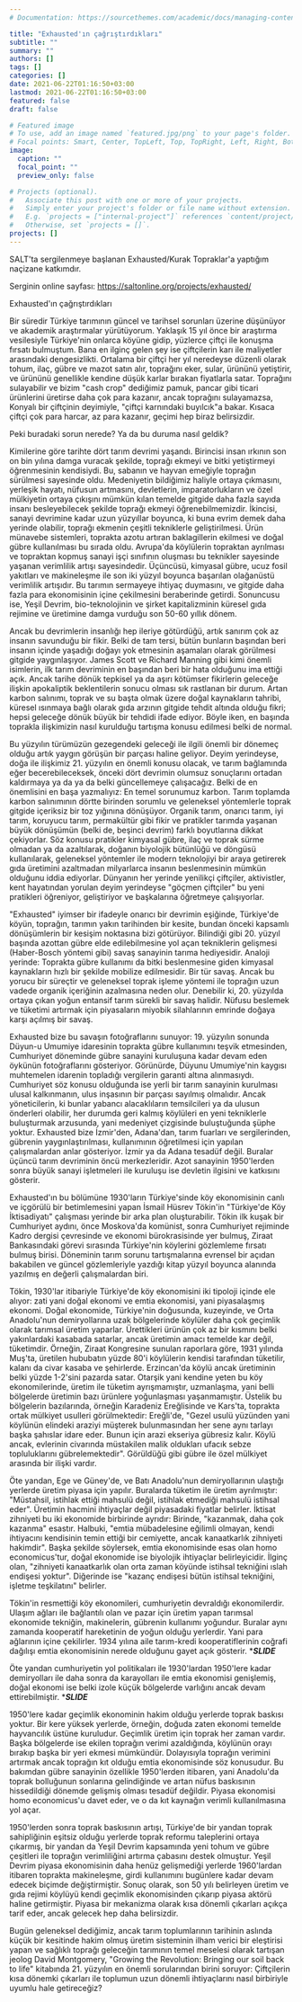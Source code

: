 ```yaml
---
# Documentation: https://sourcethemes.com/academic/docs/managing-content/

title: "Exhausted'ın çağrıştırdıkları"
subtitle: ""
summary: ""
authors: []
tags: []
categories: []
date: 2021-06-22T01:16:50+03:00
lastmod: 2021-06-22T01:16:50+03:00
featured: false
draft: false

# Featured image
# To use, add an image named `featured.jpg/png` to your page's folder.
# Focal points: Smart, Center, TopLeft, Top, TopRight, Left, Right, BottomLeft, Bottom, BottomRight.
image:
  caption: ""
  focal_point: ""
  preview_only: false

# Projects (optional).
#   Associate this post with one or more of your projects.
#   Simply enter your project's folder or file name without extension.
#   E.g. `projects = ["internal-project"]` references `content/project/deep-learning/index.md`.
#   Otherwise, set `projects = []`.
projects: []
---
```


SALT'ta sergilenmeye başlanan Exhausted/Kurak Topraklar'a yaptığım naçizane katkımdır. 

Serginin online sayfası: https://saltonline.org/projects/exhausted/

Exhausted'ın çağrıştırdıkları
 
Bir süredir Türkiye tarımının güncel ve tarihsel sorunları üzerine düşünüyor ve akademik araştırmalar yürütüyorum. Yaklaşık 15 yıl önce bir araştırma vesilesiyle Türkiye'nin onlarca köyüne gidip, yüzlerce çiftçi ile konuşma fırsatı bulmuştum. Bana en ilginç gelen şey ise çiftçilerin karı ile maliyetler arasındaki dengesizlikti. Ortalama bir çiftçi her yıl neredeyse düzenli olarak tohum, ilaç, gübre ve mazot satın alır, toprağını eker, sular, ürününü yetiştirir, ve ürününü genellikle kendine düşük karlar bırakan fiyatlarla satar. Toprağını sulayabilir ve bizim "cash crop" dediğimiz pamuk, pancar gibi ticari ürünlerini üretirse daha çok para kazanır, ancak toprağını sulayamazsa, Konyalı bir çiftçinin deyimiyle, "çiftçi karnındaki buyılcık"a bakar. Kısaca çiftçi çok para harcar, az para kazanır, geçimi hep biraz belirsizdir. 
 
Peki buradaki sorun nerede? Ya da bu duruma nasıl geldik?	
 
Kimilerine göre tarihte dört tarım devrimi yaşandı. Birincisi insan ırkının son on bin yılına damga vuracak şekilde, toprağı ekmeyi ve bitki yetiştirmeyi öğrenmesinin kendisiydi. Bu, sabanın ve hayvan emeğiyle toprağın sürülmesi sayesinde oldu. Medeniyetin bildiğimiz haliyle ortaya çıkmasını, yerleşik hayatı, nüfusun artmasını, devletlerin, imparatorlukların ve özel mülkiyetin ortaya çıkışını mümkün kılan temelde gitgide daha fazla sayıda insanı besleyebilecek şekilde toprağı ekmeyi öğrenebilmemizdir. İkincisi, sanayi devrimine kadar uzun yüzyıllar boyunca, ki buna evrim demek daha yerinde olabilir, toprağı ekmenin çeşitli tekniklerle geliştirilmesi. Ürün münavebe sistemleri, toprakta azotu artıran baklagillerin ekilmesi ve doğal gübre kullanılması bu sırada oldu. Avrupa'da köylülerin topraktan ayrılması ve topraktan kopmuş sanayi işçi sınıfının oluşması bu teknikler sayesinde yaşanan verimlilik artışı sayesindedir. Üçüncüsü, kimyasal gübre, ucuz fosil yakıtları ve makineleşme ile son iki yüzyıl boyunca başarılan olağanüstü verimlilik artışıdır. Bu tarımın sermayeye ihtiyaç duymasını, ve gitgide daha fazla para ekonomisinin içine çekilmesini beraberinde getirdi. Sonuncusu ise, Yeşil Devrim, bio-teknolojinin ve şirket kapitalizminin küresel gıda rejimine ve üretimine damga vurduğu son 50-60 yıllık dönem.
 
Ancak bu devrimlerin insanlığı hep ileriye götürdüğü, artık sanırım çok az insanın savunduğu bir fikir. Belki de tam tersi, bütün bunların başından beri insanın içinde yaşadığı doğayı yok etmesinin aşamaları olarak görülmesi gitgide yaygınlaşıyor. James Scott ve Richard Manning gibi kimi önemli isimlerin, ilk tarım devriminin en başından beri bir hata olduğunu ima ettiği açık. Ancak tarihe dönük tepkisel ya da aşırı kötümser fikirlerin geleceğe ilişkin apokaliptik beklentilerin sonucu olması sık rastlanan bir durum. Artan karbon salınımı, toprak ve su başta olmak üzere doğal kaynakların tahribi, küresel ısınmaya  bağlı olarak gıda arzının gitgide tehdit altında olduğu fikri; hepsi geleceğe dönük büyük bir tehdidi ifade ediyor. Böyle iken, en başında toprakla ilişkimizin nasıl kurulduğu tartışma konusu edilmesi belki de normal.
 
Bu yüzyılın türümüzün gezegendeki geleceği ile ilgili önemli bir dönemeç olduğu artık yaygın görüşün bir parçası haline geliyor. Deyim yerindeyse, doğa ile ilişkimiz 21. yüzyılın en önemli konusu olacak, ve tarım bağlamında eğer becerebileceksek, önceki dört devrimin olumsuz sonuçlarını ortadan kaldırmaya ya da ya da belki güncellemeye çalışacağız. Belki de en önemlisini en başa yazmalıyız: En temel sorunumuz karbon. Tarım toplamda karbon salınımının dörtte birinden sorumlu ve geleneksel yöntemlerle toprak gitgide içeriksiz bir toz yığınına dönüşüyor. Organik tarım, onarıcı tarım, iyi tarım, koruyucu tarım, permakültür gibi fikir ve pratikler tarımda yaşanan büyük dönüşümün (belki de, beşinci devrim) farklı boyutlarına dikkat çekiyorlar. Söz konusu pratikler kimyasal gübre, ilaç ve toprak sürme olmadan ya da azaltılarak, doğanın biyolojik bütünlüğü ve döngüsü kullanılarak, geleneksel yöntemler ile modern teknolojiyi bir araya getirerek gıda üretimini azaltmadan milyarlarca insanın beslenmesinin mümkün olduğunu iddia ediyorlar. Dünyanın her yerinde yenilikçi çiftçiler, aktivistler, kent hayatından yorulan deyim yerindeyse "göçmen çiftçiler" bu yeni pratikleri öğreniyor, geliştiriyor ve başkalarına öğretmeye çalışıyorlar.
 
"Exhausted" iyimser bir ifadeyle onarıcı bir devrimin eşiğinde, Türkiye'de köyün, toprağın, tarımın yakın tarihinden bir kesite, bundan önceki kapsamlı dönüşümlerin bir kesişim noktasına bizi götürüyor. Bilindiği gibi 20. yüzyıl başında azottan gübre elde edilebilmesine yol açan tekniklerin gelişmesi (Haber-Bosch yöntemi gibi) savaş sanayinin tarıma hediyesidir. Analoji yerinde: Toprakta gübre kullanımı da bitki beslenmesine giden kimyasal kaynakların hızlı bir şekilde mobilize edilmesidir. Bir tür savaş. Ancak bu yorucu bir süreçtir ve geleneksel toprak işleme yöntemi ile toprağın uzun vadede organik içeriğinin azalmasına neden olur. Denebilir ki, 20. yüzyılda ortaya çıkan yoğun entansif tarım sürekli bir savaş halidir. Nüfusu beslemek ve tüketimi artırmak için piyasaların miyobik silahlarının emrinde doğaya karşı açılmış bir savaş.
 
Exhausted bize bu savaşın fotoğraflarını sunuyor: 19. yüzyılın sonunda Düyun-u Umumiye idaresinin toprakta gübre kullanımını teşvik etmesinden, Cumhuriyet döneminde gübre sanayini kuruluşuna kadar devam eden öykünün fotoğraflarını gösteriyor. Görünürde, Düyunu Umumiye'nin kaygısı muhtemelen idarenin topladığı vergilerin garanti altına alınmasıydı. Cumhuriyet söz konusu olduğunda ise yerli bir tarım sanayinin kurulması ulusal kalkınmanın, ulus inşasının bir parçası sayılmış olmalıdır. Ancak yöneticilerin, ki bunlar yabancı alacaklıların temsilcileri ya da ulusun önderleri olabilir, her durumda geri kalmış köylüleri en yeni tekniklerle buluşturmak arzusunda, yani medeniyet çizgisinde buluştuğunda şüphe yoktur. Exhausted bize İzmir'den, Adana'dan, tarım fuarları ve sergilerinden, gübrenin yaygınlaştırılması, kullanımının öğretilmesi için yapılan çalışmalardan anlar gösteriyor. İzmir ya da Adana tesadüf değil. Buralar üçüncü tarım devriminin öncü merkezleridir. Azot sanayinin 1950'lerden sonra büyük sanayi işletmeleri ile kuruluşu ise devletin ilgisini ve katkısını gösterir.  
 
Exhausted'ın bu bölümüne 1930'ların Türkiye'sinde köy ekonomisinin canlı ve içgörülü bir betimlemesini yapan İsmail Hüsrev Tökin'in "Türkiye'de Köy İktisadiyatı" çalışması yerinde bir arka plan oluşturabilir. Tökin ilk kuşak bir Cumhuriyet aydını, önce Moskova'da komünist, sonra Cumhuriyet rejiminde Kadro dergisi çevresinde ve ekonomi bürokrasisinde yer bulmuş, Ziraat Bankasındaki görevi sırasında Türkiye'nin köylerini gözlemleme fırsatı bulmuş birisi. Döneminin tarım sorunu tartışmalarına evrensel bir açıdan bakabilen ve güncel gözlemleriyle yazdığı kitap yüzyıl boyunca alanında yazılmış en değerli çalışmalardan biri. 
 
Tökin, 1930'lar itibariyle Türkiye'de köy ekonomisini iki tipoloji içinde ele alıyor: zati yani doğal ekonomi ve emtia ekonomisi, yani piyasalaşmış ekonomi. Doğal ekonomide, Türkiye'nin doğusunda, kuzeyinde, ve Orta Anadolu'nun demiryollarına uzak bölgelerinde köylüler daha çok geçimlik olarak tarımsal üretim yaparlar. Ürettikleri ürünün çok az bir kısmını belki yakınlardaki kasabada satarlar, ancak üretimin amacı temelde kar değil, tüketimdir. Örneğin, Ziraat Kongresine sunulan raporlara göre, 1931 yılında Muş'ta, üretilen hububatın yüzde 80'i köylülerin kendisi tarafından tüketilir, kalanı da civar kasaba ve şehirlerde. Erzincan'da köylü ancak üretiminin belki yüzde 1-2'sini pazarda satar. Otarşik yani kendine yeten bu köy ekonomilerinde, üretim ile tüketim ayrışmamıştır, uzmanlaşma, yani belli bölgelerde üretimin bazı ürünlere yoğunlaşması yaşanmamıştır. Üstelik bu bölgelerin bazılarında, örneğin Karadeniz Ereğlisinde ve Kars'ta, toprakta ortak mülkiyet usulleri görülmektedir: Ereğli'de, "Gezel usulü yüzünden yani köylünün elindeki araziyi müşterek bulunmasından her sene aynı tarlayı başka şahıslar idare eder. Bunun için arazi ekseriya gübresiz kalır. Köylü ancak, evlerinin civarında müstakilen malik oldukları ufacık sebze topluluklarını gübrelemektedir". Görüldüğü gibi gübre ile özel mülkiyet arasında bir ilişki vardır. 
 
Öte yandan, Ege ve Güney'de, ve Batı Anadolu'nun demiryollarının ulaştığı yerlerde üretim piyasa için yapılır. Buralarda tüketim ile üretim ayrılmıştır: "Müstahsil, istihlak ettiği mahsulü değil, istihlak etmediği mahsulü istihsal eder". Üretimin hacmini ihtiyaçlar değil piyasadaki fiyatlar belirler. İktisat zihniyeti bu iki ekonomide birbirinde ayrıdır: Birinde, "kazanmak, daha çok kazanma" esastır. Halbuki, "emtia mübadelesine eğilimli olmayan, kendi ihtiyacını kendisinin temin ettiği bir cemiyette, ancak kanaatkarlık zihniyeti hakimdir". Başka şekilde söylersek, emtia ekonomisinde esas olan homo economicus'tur, doğal ekonomide ise biyolojik ihtiyaçlar belirleyicidir. İlginç olan,  "zihniyeti kanaatkarlık olan orta zaman köyünde istihsal tekniğini ıslah endişesi yoktur". Diğerinde ise "kazanç endişesi bütün istihsal tekniğini, işletme teşkilatını" belirler.
 
Tökin'in resmettiği köy ekonomileri, cumhuriyetin devraldığı ekonomilerdir. Ulaşım ağları ile bağlantılı olan ve pazar için üretim yapan tarımsal ekonomide tekniğin, makinelerin, gübrenin kullanımı yoğundur. Buralar aynı zamanda kooperatif hareketinin de yoğun olduğu yerlerdir. Yani para ağlarının içine çekilirler.  1934 yılına aile tarım-kredi kooperatiflerinin coğrafi dağılışı emtia ekonomisinin nerede olduğunu gayet açık gösterir. ****SLIDE***
 
Öte yandan cumhuriyetin yol politikaları ile 1930'lardan 1950'lere kadar demiryolları ile daha sonra da karayolları ile emtia ekonomisi genişlemiş, doğal ekonomi ise belki izole küçük bölgelerde varlığını ancak devam ettirebilmiştir. ****SLIDE***
 
1950'lere kadar geçimlik ekonominin hakim olduğu yerlerde toprak baskısı yoktur. Bir kere yüksek yerlerde, örneğin, doğuda zaten ekonomi temelde hayvancılık üstüne kuruludur. Geçimlik üretim için toprak her zaman vardır. Başka bölgelerde ise ekilen toprağın verimi azaldığında, köylünün orayı bırakıp başka bir yeri ekmesi mümkündür. Dolayısıyla toprağın verimini artırmak ancak toprağın kıt olduğu emtia ekonomisinde söz konusudur. Bu bakımdan gübre sanayinin özellikle 1950'lerden itibaren, yani Anadolu'da toprak bolluğunun sonlarına gelindiğinde ve artan nüfus baskısının hissedildiği dönemde gelişmiş olması tesadüf değildir. Piyasa ekonomisi homo economicus'u davet eder, ve o da kıt kaynağın verimli kullanılmasına yol açar.
 
1950'lerden sonra toprak baskısının artışı, Türkiye'de bir yandan toprak sahipliğinin eşitsiz olduğu yerlerde toprak reformu taleplerini ortaya çıkarmış, bir yandan da Yeşil Devrim kapsamında yeni tohum ve gübre çeşitleri ile toprağın verimliliğini artırma çabasını destek olmuştur. Yeşil Devrim piyasa ekonomisinin daha henüz gelişmediği yerlerde 1960'lardan itibaren toprakta makineleşme, girdi kullanımını bugünlere kadar devam edecek biçimde değiştirmiştir. Sonuç olarak, son 50 yılı belirleyen üretim ve gıda rejimi köylüyü kendi geçimlik ekonomisinden çıkarıp piyasa aktörü haline getirmiştir. Piyasa bir mekanizma olarak kısa dönemli çıkarları açıkça tarif eder, ancak gelecek hep daha belirsizdir.
 
Bugün geleneksel dediğimiz, ancak tarım toplumlarının tarihinin aslında küçük bir kesitinde hakim olmuş üretim sisteminin ilham verici bir eleştirisi yapan ve sağlıklı toprağı geleceğin tarımının temel meselesi olarak tartışan jeolog David Montgomery, "Growing the Revolution: Bringing our soil back to life" kitabında 21. yüzyılın en önemli sorularından birini soruyor: Çiftçilerin kısa dönemki çıkarları ile toplumun uzun dönemli ihtiyaçlarını nasıl birbiriyle uyumlu hale getireceğiz? 





